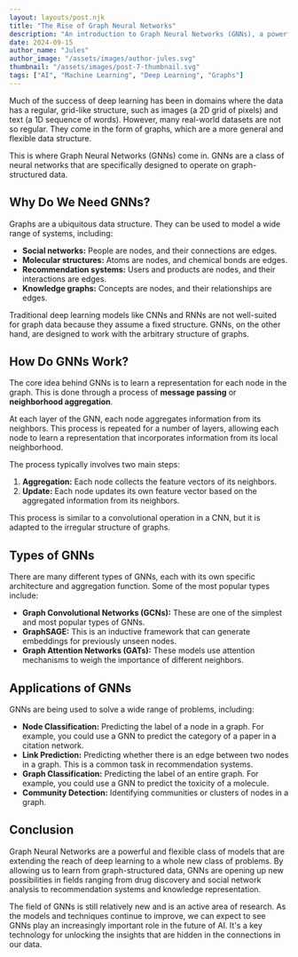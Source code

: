 ```yaml
---
layout: layouts/post.njk
title: "The Rise of Graph Neural Networks"
description: "An introduction to Graph Neural Networks (GNNs), a powerful class of models for learning from graph-structured data."
date: 2024-09-15
author_name: "Jules"
author_image: "/assets/images/author-jules.svg"
thumbnail: "/assets/images/post-7-thumbnail.svg"
tags: ["AI", "Machine Learning", "Deep Learning", "Graphs"]
---
```


Much of the success of deep learning has been in domains where the data has a regular, grid-like structure, such as images (a 2D grid of pixels) and text (a 1D sequence of words). However, many real-world datasets are not so regular. They come in the form of graphs, which are a more general and flexible data structure.

This is where Graph Neural Networks (GNNs) come in. GNNs are a class of neural networks that are specifically designed to operate on graph-structured data.

## Why Do We Need GNNs?

Graphs are a ubiquitous data structure. They can be used to model a wide range of systems, including:

*   **Social networks:** People are nodes, and their connections are edges.
*   **Molecular structures:** Atoms are nodes, and chemical bonds are edges.
*   **Recommendation systems:** Users and products are nodes, and their interactions are edges.
*   **Knowledge graphs:** Concepts are nodes, and their relationships are edges.

Traditional deep learning models like CNNs and RNNs are not well-suited for graph data because they assume a fixed structure. GNNs, on the other hand, are designed to work with the arbitrary structure of graphs.

## How Do GNNs Work?

The core idea behind GNNs is to learn a representation for each node in the graph. This is done through a process of **message passing** or **neighborhood aggregation**.

At each layer of the GNN, each node aggregates information from its neighbors. This process is repeated for a number of layers, allowing each node to learn a representation that incorporates information from its local neighborhood.

The process typically involves two main steps:

1.  **Aggregation:** Each node collects the feature vectors of its neighbors.
2.  **Update:** Each node updates its own feature vector based on the aggregated information from its neighbors.

This process is similar to a convolutional operation in a CNN, but it is adapted to the irregular structure of graphs.

## Types of GNNs

There are many different types of GNNs, each with its own specific architecture and aggregation function. Some of the most popular types include:

*   **Graph Convolutional Networks (GCNs):** These are one of the simplest and most popular types of GNNs.
*   **GraphSAGE:** This is an inductive framework that can generate embeddings for previously unseen nodes.
*   **Graph Attention Networks (GATs):** These models use attention mechanisms to weigh the importance of different neighbors.

## Applications of GNNs

GNNs are being used to solve a wide range of problems, including:

*   **Node Classification:** Predicting the label of a node in a graph. For example, you could use a GNN to predict the category of a paper in a citation network.
*   **Link Prediction:** Predicting whether there is an edge between two nodes in a graph. This is a common task in recommendation systems.
*   **Graph Classification:** Predicting the label of an entire graph. For example, you could use a GNN to predict the toxicity of a molecule.
*   **Community Detection:** Identifying communities or clusters of nodes in a graph.

## Conclusion

Graph Neural Networks are a powerful and flexible class of models that are extending the reach of deep learning to a whole new class of problems. By allowing us to learn from graph-structured data, GNNs are opening up new possibilities in fields ranging from drug discovery and social network analysis to recommendation systems and knowledge representation.

The field of GNNs is still relatively new and is an active area of research. As the models and techniques continue to improve, we can expect to see GNNs play an increasingly important role in the future of AI. It's a key technology for unlocking the insights that are hidden in the connections in our data.
